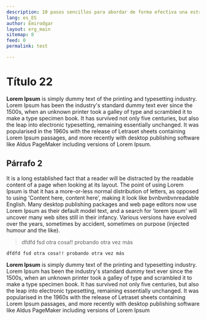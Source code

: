 ```yaml
---
description: 10 pasos sencillos para abordar de forma efectiva una estrategia de analítica web.
lang: es_ES
author: Emirodgar
layout: erg_main
sitemap: 0
feed: 0
permalink: test

---
```


# Título 22

**Lorem Ipsum** is simply dummy text of the printing and typesetting industry. Lorem Ipsum has been the industry's standard dummy text ever since the 1500s, when an unknown printer took a galley of type and scrambled it to make a type specimen book. It has survived not only five centuries, but also the leap into electronic typesetting, remaining essentially unchanged. It was popularised in the 1960s with the release of Letraset sheets containing Lorem Ipsum passages, and more recently with desktop publishing software like Aldus PageMaker including versions of Lorem Ipsum.

## Párrafo 2


It is a long established fact that a reader will be distracted by the readable content of a page when looking at its layout. The point of using Lorem Ipsum is that it has a more-or-less normal distribution of letters, as opposed to using 'Content here, content here', making it look like bvnbvnbvnreadable English. Many desktop publishing packages and web page editors now use Lorem Ipsum as their default model text, and a search for 'lorem ipsum' will uncover many web sites still in their infancy. Various versions have evolved over the years, sometimes by accident, sometimes on purpose (injected humour and the like).

> dfdfd fsd otra cosa!! probando otra vez más

    dfdfd fsd otra cosa!! probando otra vez más


**Lorem Ipsum** is simply dummy text of the printing and typesetting industry. Lorem Ipsum has been the industry's standard dummy text ever since the 1500s, when an unknown printer took a galley of type and scrambled it to make a type specimen book. It has survived not only five centuries, but also the leap into electronic typesetting, remaining essentially unchanged. It was popularised in the 1960s with the release of Letraset sheets containing Lorem Ipsum passages, and more recently with desktop publishing software like Aldus PageMaker including versions of Lorem Ipsum
<!--stackedit_data:
eyJoaXN0b3J5IjpbMjAyMDU1OTkxLC0xODgyMjQ4NDkzLDEzMD
c1NzI2NTksNDU4MzM2NjcsMTExNDM2MTkwMCw3NTk4ODgwNjld
fQ==
-->